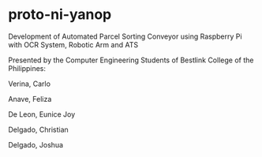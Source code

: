 # proto-ni-yanop
Development of Automated Parcel Sorting Conveyor using Raspberry Pi with OCR System, Robotic Arm and ATS 

Presented by the 
Computer Engineering Students of Bestlink College of the Philippines:


Verina, Carlo

Anave, Feliza

De Leon, Eunice Joy

Delgado, Christian

Delgado, Joshua
